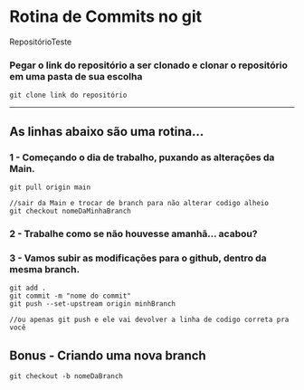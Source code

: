 # Rotina de Commits no git
RepositórioTeste


### Pegar o link do repositório a ser clonado e clonar o repositório em uma pasta de sua escolha
```
git clone link do repositório
```

<hr/>

## As linhas abaixo são uma rotina...
### 1 - Começando o dia de trabalho, puxando as alterações da Main.
```
git pull origin main

//sair da Main e trocar de branch para não alterar codigo alheio
git checkout nomeDaMinhaBranch
```
### 2 - Trabalhe como se não houvesse amanhã...  acabou?

### 3 - Vamos subir as modificações para o github, dentro da mesma branch.
```
git add .
git commit -m "nome do commit"
git push --set-upstream origin minhBranch

//ou apenas git push e ele vai devolver a linha de codigo correta pra você
```

## Bonus - Criando uma nova branch
```git checkout -b nomeDaBranch```

